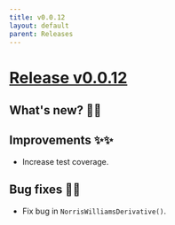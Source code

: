 ```yaml
---
title: v0.0.12
layout: default
parent: Releases
---
```


# __[Release v0.0.12](https://github.com/paucablop/chemotools/releases/tag/v0.0.12)__

## __What's new? 🎉🎉__


## __Improvements ✨✨__

- Increase test coverage.

## __Bug fixes 🐛🐛__

- Fix bug in ```NorrisWilliamsDerivative()```.


